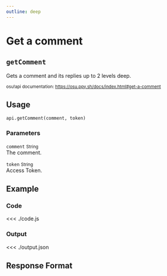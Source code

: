```yaml
---
outline: deep
---
```


# Get a comment <Badge type="info" text="GET"/>

## `getComment`

Gets a comment and its replies up to 2 levels deep.

<small>osu!api documentation: https://osu.ppy.sh/docs/index.html#get-a-comment</small>

## Usage

`api.getComment(comment, token)`

### Parameters

`comment` <small>String</small><br>
The comment.

`token` <small>String</small><br>
Access Token.

## Example

### Code
<<< ./code.js

### Output
<<< ./output.json

## Response Format

<!--@include: ./response.md-->